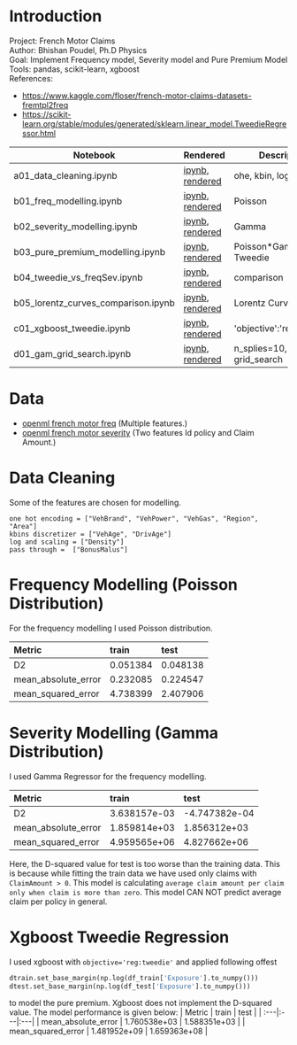 # Introduction
Project: French Motor Claims  
Author: Bhishan Poudel, Ph.D Physics  
Goal: Implement Frequency model, Severity model and Pure Premium Model  
Tools: pandas, scikit-learn, xgboost  
References:
- https://www.kaggle.com/floser/french-motor-claims-datasets-fremtpl2freq
- https://scikit-learn.org/stable/modules/generated/sklearn.linear_model.TweedieRegressor.html

|  Notebook | Rendered   | Description  |  Author |
|---|---|---|---|
| a01_data_cleaning.ipynb  | [ipynb](https://github.com/bhishanpdl/Project_French_Motor_Claims/blob/master/notebooks/a01_data_cleaning.ipynb), [rendered](https://nbviewer.jupyter.org/github/bhishanpdl/Project_French_Motor_Claims/blob/master/notebooks/a01_data_cleaning.ipynb)  | ohe, kbin, logscaling  | [Bhishan Poudel](https://bhishanpdl.github.io/)  |
| b01_freq_modelling.ipynb  | [ipynb](https://github.com/bhishanpdl/Project_French_Motor_Claims/blob/master/notebooks/b01_freq_modelling.ipynb), [rendered](https://nbviewer.jupyter.org/github/bhishanpdl/Project_French_Motor_Claims/blob/master/notebooks/b01_freq_modelling.ipynb)  | Poisson  | [Bhishan Poudel](https://bhishanpdl.github.io/)  |
| b02_severity_modelling.ipynb  | [ipynb](https://github.com/bhishanpdl/Project_French_Motor_Claims/blob/master/notebooks/b02_severity_modelling.ipynb), [rendered](https://nbviewer.jupyter.org/github/bhishanpdl/Project_French_Motor_Claims/blob/master/notebooks/b02_severity_modelling.ipynb)  | Gamma  | [Bhishan Poudel](https://bhishanpdl.github.io/)  |
| b03_pure_premium_modelling.ipynb  | [ipynb](https://github.com/bhishanpdl/Project_French_Motor_Claims/blob/master/notebooks/b03_pure_premium_modelling.ipynb), [rendered](https://nbviewer.jupyter.org/github/bhishanpdl/Project_French_Motor_Claims/blob/master/notebooks/b03_pure_premium_modelling.ipynb)  | Poisson*Gamma and Tweedie  | [Bhishan Poudel](https://bhishanpdl.github.io/)  |
| b04_tweedie_vs_freqSev.ipynb  | [ipynb](https://github.com/bhishanpdl/Project_French_Motor_Claims/blob/master/notebooks/b04_tweedie_vs_freqSev.ipynb), [rendered](https://nbviewer.jupyter.org/github/bhishanpdl/Project_French_Motor_Claims/blob/master/notebooks/b04_tweedie_vs_freqSev.ipynb)  | comparison   | [Bhishan Poudel](https://bhishanpdl.github.io/)  |
| b05_lorentz_curves_comparison.ipynb  | [ipynb](https://github.com/bhishanpdl/Project_French_Motor_Claims/blob/master/notebooks/b05_lorentz_curves_comparison.ipynb), [rendered](https://nbviewer.jupyter.org/github/bhishanpdl/Project_French_Motor_Claims/blob/master/notebooks/b05_lorentz_curves_comparison.ipynb)  | Lorentz Curve  | [Bhishan Poudel](https://bhishanpdl.github.io/)  |
| c01_xgboost_tweedie.ipynb  | [ipynb](https://github.com/bhishanpdl/Project_French_Motor_Claims/blob/master/notebooks/c01_xgboost_tweedie.ipynb), [rendered](https://nbviewer.jupyter.org/github/bhishanpdl/Project_French_Motor_Claims/blob/master/notebooks/c01_xgboost_tweedie.ipynb)  | 'objective':'reg:tweedie'   | [Bhishan Poudel](https://bhishanpdl.github.io/)  |
| d01_gam_grid_search.ipynb  | [ipynb](https://github.com/bhishanpdl/Project_French_Motor_Claims/blob/master/notebooks/d01_gam_grid_search.ipynb), [rendered](https://nbviewer.jupyter.org/github/bhishanpdl/Project_French_Motor_Claims/blob/master/notebooks/d01_gam_grid_search.ipynb)  | n_splies=10, grid_search  | [Bhishan Poudel](https://bhishanpdl.github.io/)  |


# Data
- [openml french motor freq](https://www.openml.org/d/41214) (Multiple features.)
- [openml french motor severity](https://www.openml.org/d/41215) (Two features Id policy and Claim Amount.)

# Data Cleaning
Some of the features are chosen for modelling.
```
one hot encoding = ["VehBrand", "VehPower", "VehGas", "Region", "Area"]
kbins discretizer = ["VehAge", "DrivAge"]
log and scaling = ["Density"]
pass through =  ["BonusMalus"]
```

# Frequency Modelling (Poisson Distribution)
For the frequency modelling I used Poisson distribution.

| Metric | train | test |
| :---|:---|:---|
| D2 | 0.051384 | 0.048138 |
| mean_absolute_error | 0.232085 | 0.224547 |
| mean_squared_error | 4.738399 | 2.407906 |

# Severity Modelling (Gamma Distribution)
I used Gamma Regressor for the frequency modelling.

| Metric | train | test |
| :---|:---|:---|
| D2 | 3.638157e-03 | -4.747382e-04 |
| mean_absolute_error | 1.859814e+03 | 1.856312e+03 |
| mean_squared_error | 4.959565e+06 | 4.827662e+06 |

Here, the D-squared value for test is too worse than the training data. This is because while fitting the train data we have used only claims with `ClaimAmount > 0`. This model is calculating `average claim amount per claim only when claim is more than zero`. This model CAN NOT predict average claim per policy in general.

# Xgboost Tweedie Regression
I used xgboost with `objective='reg:tweedie'` and applied following offest
```python
dtrain.set_base_margin(np.log(df_train['Exposure'].to_numpy()))
dtest.set_base_margin(np.log(df_test['Exposure'].to_numpy()))
```
to model the pure premium. Xgboost does not implement the D-squared value. The model performance is given below:
| Metric | train | test |
| :---|:---|:---|
| mean_absolute_error | 1.760538e+03 | 1.588351e+03 |
| mean_squared_error | 1.481952e+09 | 1.659363e+08 |
